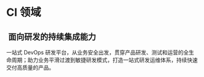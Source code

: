 # CI 领域

##  面向研发的持续集成能力
一站式 DevOps 研发平台，从业务安全出发，贯穿产品研发、测试和运营的全生命周期；助力业务平滑过渡到敏捷研发模式，打造一站式研发运维体系，持续快速交付高质量的产品。
